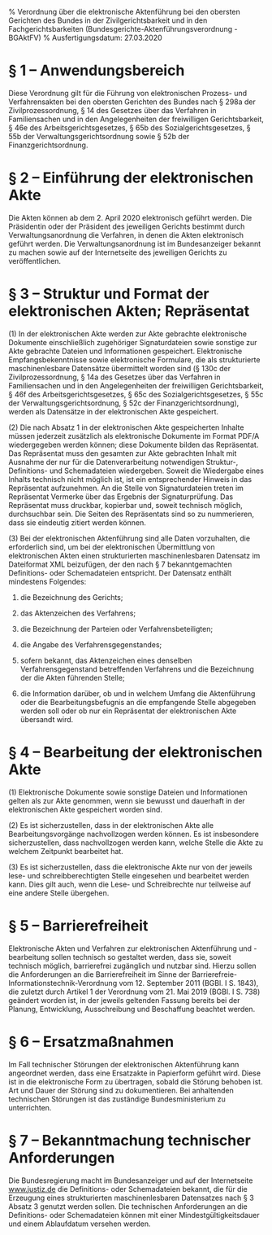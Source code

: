 % Verordnung über die elektronische Aktenführung bei den obersten Gerichten des Bundes in der Zivilgerichtsbarkeit und in den Fachgerichtsbarkeiten  (Bundesgerichte-Aktenführungsverordnung - BGAktFV)
% Ausfertigungsdatum: 27.03.2020
 
# § 1 – Anwendungsbereich

Diese Verordnung gilt für die Führung von elektronischen Prozess- und Verfahrensakten bei den obersten Gerichten des Bundes nach § 298a der Zivilprozessordnung, § 14 des Gesetzes über das Verfahren in Familiensachen und in den Angelegenheiten der freiwilligen Gerichtsbarkeit, § 46e des Arbeitsgerichtsgesetzes, § 65b des Sozialgerichtsgesetzes, § 55b der Verwaltungsgerichtsordnung sowie § 52b der Finanzgerichtsordnung.

# § 2 – Einführung der elektronischen Akte

Die Akten können ab dem 2. April 2020 elektronisch geführt werden. Die Präsidentin oder der Präsident des jeweiligen Gerichts bestimmt durch Verwaltungsanordnung die Verfahren, in denen die Akten elektronisch geführt werden. Die Verwaltungsanordnung ist im Bundesanzeiger bekannt zu machen sowie auf der Internetseite des jeweiligen Gerichts zu veröffentlichen.

# § 3 – Struktur und Format der elektronischen Akten; Repräsentat

(1) In der elektronischen Akte werden zur Akte gebrachte elektronische Dokumente einschließlich zugehöriger Signaturdateien sowie sonstige zur Akte gebrachte Dateien und Informationen gespeichert. Elektronische Empfangsbekenntnisse sowie elektronische Formulare, die als strukturierte maschinenlesbare Datensätze übermittelt worden sind (§ 130c der Zivilprozessordnung, § 14a des Gesetzes über das Verfahren in Familiensachen und in den Angelegenheiten der freiwilligen Gerichtsbarkeit, § 46f des Arbeitsgerichtsgesetzes, § 65c des Sozialgerichtsgesetzes, § 55c der Verwaltungsgerichtsordnung, § 52c der Finanzgerichtsordnung), werden als Datensätze in der elektronischen Akte gespeichert.

(2) Die nach Absatz 1 in der elektronischen Akte gespeicherten Inhalte müssen jederzeit zusätzlich als elektronische Dokumente im Format PDF/A wiedergegeben werden können; diese Dokumente bilden das Repräsentat. Das Repräsentat muss den gesamten zur Akte gebrachten Inhalt mit Ausnahme der nur für die Datenverarbeitung notwendigen Struktur-, Definitions- und Schemadateien wiedergeben. Soweit die Wiedergabe eines Inhalts technisch nicht möglich ist, ist ein entsprechender Hinweis in das Repräsentat aufzunehmen. An die Stelle von Signaturdateien treten im Repräsentat Vermerke über das Ergebnis der Signaturprüfung. Das Repräsentat muss druckbar, kopierbar und, soweit technisch möglich, durchsuchbar sein. Die Seiten des Repräsentats sind so zu nummerieren, dass sie eindeutig zitiert werden können.

(3) Bei der elektronischen Aktenführung sind alle Daten vorzuhalten, die erforderlich sind, um bei der elektronischen Übermittlung von elektronischen Akten einen strukturierten maschinenlesbaren Datensatz im Dateiformat XML beizufügen, der den nach § 7 bekanntgemachten Definitions- oder Schemadateien entspricht. Der Datensatz enthält mindestens Folgendes:

1. die Bezeichnung des Gerichts;

2. das Aktenzeichen des Verfahrens;

3. die Bezeichnung der Parteien oder Verfahrensbeteiligten;

4. die Angabe des Verfahrensgegenstandes;

5. sofern bekannt, das Aktenzeichen eines denselben Verfahrensgegenstand betreffenden Verfahrens und die Bezeichnung der die Akten führenden Stelle;

6. die Information darüber, ob und in welchem Umfang die Aktenführung oder die Bearbeitungsbefugnis an die empfangende Stelle abgegeben werden soll oder ob nur ein Repräsentat der elektronischen Akte übersandt wird.

# § 4 – Bearbeitung der elektronischen Akte

(1) Elektronische Dokumente sowie sonstige Dateien und Informationen gelten als zur Akte genommen, wenn sie bewusst und dauerhaft in der elektronischen Akte gespeichert worden sind.

(2) Es ist sicherzustellen, dass in der elektronischen Akte alle Bearbeitungsvorgänge nachvollzogen werden können. Es ist insbesondere sicherzustellen, dass nachvollzogen werden kann, welche Stelle die Akte zu welchem Zeitpunkt bearbeitet hat.

(3) Es ist sicherzustellen, dass die elektronische Akte nur von der jeweils lese- und schreibberechtigten Stelle eingesehen und bearbeitet werden kann. Dies gilt auch, wenn die Lese- und Schreibrechte nur teilweise auf eine andere Stelle übergehen.

# § 5 – Barrierefreiheit

Elektronische Akten und Verfahren zur elektronischen Aktenführung und -bearbeitung sollen technisch so gestaltet werden, dass sie, soweit technisch möglich, barrierefrei zugänglich und nutzbar sind. Hierzu sollen die Anforderungen an die Barrierefreiheit im Sinne der Barrierefreie-Informationstechnik-Verordnung vom 12. September 2011 (BGBl. I S. 1843), die zuletzt durch Artikel 1 der Verordnung vom 21. Mai 2019 (BGBl. I S. 738) geändert worden ist, in der jeweils geltenden Fassung bereits bei der Planung, Entwicklung, Ausschreibung und Beschaffung beachtet werden.

# § 6 – Ersatzmaßnahmen

Im Fall technischer Störungen der elektronischen Aktenführung kann angeordnet werden, dass eine Ersatzakte in Papierform geführt wird. Diese ist in die elektronische Form zu übertragen, sobald die Störung behoben ist. Art und Dauer der Störung sind zu dokumentieren. Bei anhaltenden technischen Störungen ist das zuständige Bundesministerium zu unterrichten.

# § 7 – Bekanntmachung technischer Anforderungen

Die Bundesregierung macht im Bundesanzeiger und auf der Internetseite www.justiz.de die Definitions- oder Schemadateien bekannt, die für die Erzeugung eines strukturierten maschinenlesbaren Datensatzes nach § 3 Absatz 3 genutzt werden sollen. Die technischen Anforderungen an die Definitions- oder Schemadateien können mit einer Mindestgültigkeitsdauer und einem Ablaufdatum versehen werden.
